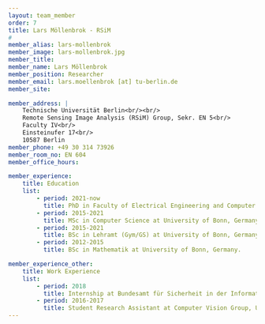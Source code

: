 ```yaml
---
layout: team_member
order: 7
title: Lars Möllenbrok - RSiM
#
member_alias: lars-mollenbrok
member_image: lars-mollenbrok.jpg
member_title:
member_name: Lars Möllenbrok
member_position: Researcher
member_email: lars.moellenbrok [at] tu-berlin.de
member_site:

member_address: |
    Technische Universität Berlin<br/><br/>
    Remote Sensing Image Analysis (RSiM) Group, Sekr. EN 5<br/>
    Faculty IV<br/>
    Einsteinufer 17<br/>
    10587 Berlin
member_phone: +49 30 314 73926
member_room_no: EN 604
member_office_hours:

member_experience:
    title: Education
    list:
        - period: 2021-now
          title: PhD in Faculty of Electrical Engineering and Computer Science, TU Berlin, Germany.
        - period: 2015-2021
          title: MSc in Computer Science at University of Bonn, Germany.
        - period: 2015-2021
          title: BSc in Lehramt (Gym/GS) at University of Bonn, Germany.
        - period: 2012-2015
          title: BSc in Mathematik at University of Bonn, Germany.

member_experience_other:
    title: Work Experience
    list:
        - period: 2018
          title: Internship at Bundesamt für Sicherheit in der Informationstechnik, Germany
        - period: 2016-2017
          title: Student Research Assistant at Computer Vision Group, University of Bonn, Germany.
---
```

